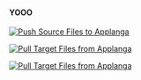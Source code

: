 #### YOOO 


[![Push Source Files to Applanga](https://github.com/cfire4/sample-lang-files/actions/workflows/applanga-push.yml/badge.svg)](https://github.com/cfire4/sample-lang-files/actions/workflows/applanga-push.yml)





[![Pull Target Files from Applanga](https://github.com/cfire4/sample-lang-files/actions/workflows/applanga-pull.yml/badge.svg)](https://github.com/cfire4/sample-lang-files/actions/workflows/applanga-pull.yml)




[![Pull Target Files from Applanga](https://github.com/cfire4/sample-lang-files/actions/workflows/applanga-pull-non.yml/badge.svg)](https://github.com/cfire4/sample-lang-files/actions/workflows/applanga-pull.yml)
